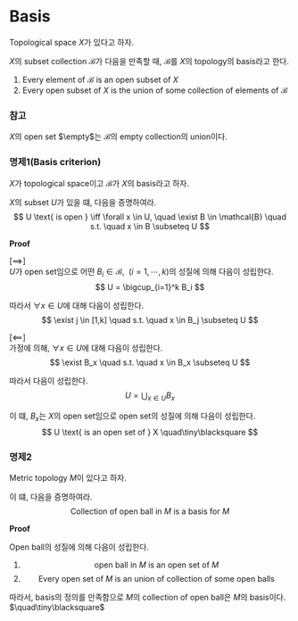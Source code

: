 # Basis
Topological space $X$가 있다고 하자.

$X$의 subset collection $\mathcal{B}$가 다음을 만족할 때, $\mathcal{B}$를 $X$의 topology의 basis라고 한다.
1. Every element of $\mathcal{B}$ is an open subset of $X$
2. Every open subset of $X$ is the union of some collection of elements of $\mathcal{B}$

### 참고
$X$의 open set $\empty$는 $\mathcal{B}$의 empty collection의 union이다.

### 명제1(Basis criterion)
$X$가 topological space이고 $\mathcal{B}$가 $X$의 basis라고 하자.

$X$의 subset $U$가 있을 떄, 다음을 증명하여라.
$$ U \text{ is open } \iff \forall x \in U, \quad  \exist B \in \mathcal{B} \quad s.t. \quad x \in B \subseteq U $$

**Proof**

[$\implies$]  
$U$가 open set임으로 어떤 $B_i \in \mathcal{B}, \enspace(i = 1,\cdots,k)$의 성질에 의해 다음이 성립한다.
$$ U = \bigcup_{i=1}^k B_i $$

따라서 $\forall x \in U$에 대해 다음이 성립한다.
$$ \exist j \in [1,k] \quad s.t. \quad x \in B_j \subseteq U $$

[$\impliedby$]  
가정에 의해, $\forall x \in U$에 대해 다음이 성립한다.
$$ \exist B_x \quad s.t. \quad x \in B_x \subseteq U $$

따라서 다음이 성립한다.
$$ U = \bigcup_{x \in U}B_x $$

이 떄, $B_x$는 $X$의 open set임으로 open set의 성질에 의해 다음이 성립한다.
$$ U \text{ is an open set of } X \quad\tiny\blacksquare $$

### 명제2
Metric topology $M$이 있다고 하자.

이 떄, 다음을 증명하여라.
$$ \text{Collection of open ball in } M \text{ is a basis for } M $$

**Proof**

Open ball의 성질에 의해 다음이 성립한다.
1. $$ \text{open ball in } M \text{ is an open set of } M $$
2. $$ \text{Every open set of } M \text{ is an union of collection of some open balls } $$

따라서, basis의 정의를 만족함으로 $M$의 collection of open ball은 $M$의 basis이다. $\quad\tiny\blacksquare$